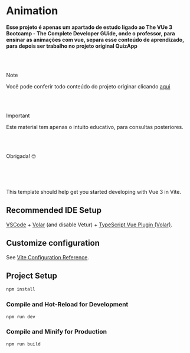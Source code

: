 # Animation

**Esse projeto é apenas um apartado de estudo ligado ao The VUe 3 Bootcamp - The Complete Developer GUide, onde o professor, para ensinar as animações com vue, separa esse conteúdo de aprendizado, para depois ser trabalho no projeto original QuizApp**

<br>
<br>

> [!NOTE]
> Você pode conferir todo conteúdo do projeto originar clicando [aqui](https://github.com/AmandaMatar/QuizApp)

<br>
<br>

> [!IMPORTANT]
> Este material tem apenas o intuito educativo, para consultas posteriores.

<br>
<br>

Obrigada! :nerd_face:

<br>
<br>
<br>

This template should help get you started developing with Vue 3 in Vite.

## Recommended IDE Setup

[VSCode](https://code.visualstudio.com/) + [Volar](https://marketplace.visualstudio.com/items?itemName=Vue.volar) (and disable Vetur) + [TypeScript Vue Plugin (Volar)](https://marketplace.visualstudio.com/items?itemName=Vue.vscode-typescript-vue-plugin).

## Customize configuration

See [Vite Configuration Reference](https://vitejs.dev/config/).

## Project Setup

```sh
npm install
```

### Compile and Hot-Reload for Development

```sh
npm run dev
```

### Compile and Minify for Production

```sh
npm run build
```

